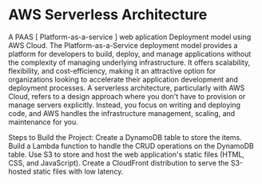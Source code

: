 # AWS Serverless Architecture
A PAAS [ Platform-as-a-service ] web aplication Deployment model using AWS Cloud. 
The Platform-as-a-Service deployment model provides a platform for developers to build, deploy, and manage applications without the complexity of managing underlying infrastructure. It offers scalability, flexibility, and cost-efficiency, making it an attractive option for organizations looking to accelerate their application development and deployment processes.
A serverless architecture, particularly with AWS Cloud, refers to a design approach where you don't have to provision or manage servers explicitly. Instead, you focus on writing and deploying code, and AWS handles the infrastructure management, scaling, and maintenance for you.

Steps to Build the Project:
Create a DynamoDB table to store the items. 
Build a Lambda function to handle the CRUD operations on the DynamoDB table. 
Use S3 to store and host the web application's static files (HTML, CSS, and JavaScript). 
Create a CloudFront distribution to serve the S3-hosted static files with low latency. 
